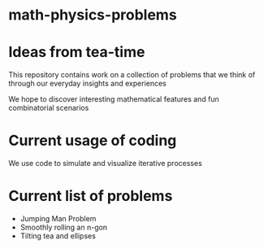 # math-physics-problems

# Ideas from tea-time
This repository contains work on a collection of problems that we think of through our everyday insights and experiences

We hope to discover interesting mathematical features and fun combinatorial scenarios

# Current usage of coding
We use code to simulate and visualize iterative processes

# Current list of problems
- Jumping Man Problem
- Smoothly rolling an n-gon
- Tilting tea and ellipses